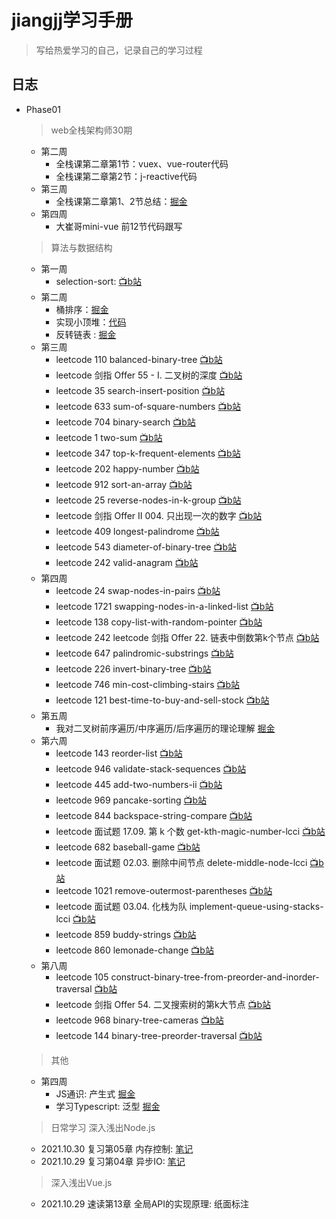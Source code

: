 # jiangjj学习手册

> 写给热爱学习的自己，记录自己的学习过程



## 日志 
- Phase01 
  > web全栈架构师30期
    - 第二周 
      - 全栈课第二章第1节：vuex、vue-router代码
      - 全栈课第二章第2节：j-reactive代码
   - 第三周 
      - 全栈课第二章第1、2节总结：[掘金](https://juejin.cn/post/7028094049697398797)
   - 第四周
      - 大崔哥mini-vue 前12节代码跟写

      
  > 算法与数据结构
   - 第一周
      - selection-sort: [📺b站](https://www.bilibili.com/video/BV1vh41187WG?spm_id_from=333.999.0.0)
   - 第二周
      - 桶排序：[掘金](https://juejin.cn/post/7026750529673887780)
      - 实现小顶堆：[代码](https://github.com/rhythm022/jiangjj-frontend-studybook/blob/main/algorithm/02-%E5%B0%8F%E9%A1%B6%E5%A0%86.js)
      - 反转链表 : [掘金](https://juejin.cn/post/7027331088104194056)
  - 第三周 
      - leetcode 110 balanced-binary-tree [📺b站](https://www.bilibili.com/video/BV14L4y1v7tC?spm_id_from=333.999.0.0)
      - leetcode 剑指 Offer 55 - I. 二叉树的深度 [📺b站](https://www.bilibili.com/video/BV11L411u7eF?spm_id_from=333.999.0.0)
      - leetcode 35 search-insert-position [📺b站](https://www.bilibili.com/video/BV1Bq4y1u7EY?spm_id_from=333.999.0.0)
      - leetcode 633 sum-of-square-numbers [📺b站](https://www.bilibili.com/video/BV1jY411x7Yj?spm_id_from=333.999.0.0)
      - leetcode 704 binary-search [📺b站](https://www.bilibili.com/video/BV1Jq4y167Ea?spm_id_from=333.999.0.0)
      - leetcode 1 two-sum [📺b站](https://www.bilibili.com/video/BV1sq4y1u7Ay?spm_id_from=333.999.0.0)
      - leetcode 347 top-k-frequent-elements [📺b站](https://www.bilibili.com/video/BV1LR4y1t725/)
      - leetcode 202 happy-number [📺b站](https://www.bilibili.com/video/BV1Pf4y1M7NG/)
      - leetcode 912 sort-an-array [📺b站](https://www.bilibili.com/video/BV1E34y1d7Qg/)
      - leetcode 25 reverse-nodes-in-k-group [📺b站](https://www.bilibili.com/video/BV1US4y1d7kn)
      - leetcode 剑指 Offer II 004. 只出现一次的数字 [📺b站](https://www.bilibili.com/video/BV1Hq4y1u7zv)
      - leetcode 409 longest-palindrome [📺b站](https://www.bilibili.com/video/BV1SQ4y1m7k6)
      - leetcode 543 diameter-of-binary-tree [📺b站](https://www.bilibili.com/video/BV1j44y1v7j6)
      - leetcode 242 valid-anagram [📺b站](https://www.bilibili.com/video/BV1xQ4y1U7Zf)
   - 第四周
      - leetcode 24 swap-nodes-in-pairs [📺b站](https://www.bilibili.com/video/BV12M4y1A7Cq/)
      - leetcode 1721 swapping-nodes-in-a-linked-list [📺b站](https://www.bilibili.com/video/BV1Xq4y1u7HH/)
      - leetcode 138 copy-list-with-random-pointer [📺b站](https://www.bilibili.com/video/BV1uh41147Ny/)
      - leetcode 242 leetcode 剑指 Offer 22. 链表中倒数第k个节点 [📺b站](https://www.bilibili.com/video/BV1yS4y197Ue/)
      - leetcode 647 palindromic-substrings [📺b站](https://www.bilibili.com/video/BV1334y1o7xx/)
      - leetcode 226 invert-binary-tree [📺b站](https://www.bilibili.com/video/BV1CP4y1G7Fs/)
      - leetcode 746 min-cost-climbing-stairs [📺b站](https://www.bilibili.com/video/BV1iP4y1G7Q6/)
      - leetcode 121 best-time-to-buy-and-sell-stock [📺b站](https://www.bilibili.com/video/BV1HQ4y1U7pT/)
   - 第五周
      - 我对二叉树前序遍历/中序遍历/后序遍历的理论理解 [掘金](https://juejin.cn/post/7033937508664606727/) 
   - 第六周
      - leetcode 143 reorder-list [📺b站](https://www.bilibili.com/video/BV17R4y1s7AC)
      - leetcode 946 validate-stack-sequences [📺b站](https://www.bilibili.com/video/BV1v3411476a)
      - leetcode 445 add-two-numbers-ii [📺b站](https://www.bilibili.com/video/BV1ZU4y1N7fY)
      - leetcode 969 pancake-sorting [📺b站](https://www.bilibili.com/video/BV1kR4y1s7L2)
      - leetcode 844 backspace-string-compare [📺b站](https://www.bilibili.com/video/BV1p34y1X7pQ?spm_id_from=333.999.0.0)
      - leetcode 面试题 17.09. 第 k 个数 get-kth-magic-number-lcci [📺b站](https://www.bilibili.com/video/BV1Wq4y1q7TZ)
      - leetcode 682 baseball-game [📺b站](https://www.bilibili.com/video/BV1mL41177Tf)
      - leetcode 面试题 02.03. 删除中间节点 delete-middle-node-lcci [📺b站](https://www.bilibili.com/video/BV12P4y137x4)
      - leetcode 1021 remove-outermost-parentheses [📺b站](https://www.bilibili.com/video/BV1iZ4y197Pg)
      - leetcode 面试题 03.04. 化栈为队 implement-queue-using-stacks-lcci [📺b站](https://www.bilibili.com/video/BV1Gq4y1q78d)
      - leetcode 859 buddy-strings [📺b站](https://www.bilibili.com/video/BV1yq4y1z75K)
      - leetcode 860 lemonade-change [📺b站](https://www.bilibili.com/video/BV1nq4y1q7KD)
   - 第八周
      - leetcode 105 construct-binary-tree-from-preorder-and-inorder-traversal [📺b站](https://www.bilibili.com/video/BV1cD4y1c7jx)
      - leetcode 剑指 Offer 54. 二叉搜索树的第k大节点 [📺b站](https://www.bilibili.com/video/BV1b34y167qM)
      - leetcode 968 binary-tree-cameras [📺b站](https://www.bilibili.com/video/BV1f44y1E7AZ)
      - leetcode 144 binary-tree-preorder-traversal [📺b站](https://www.bilibili.com/video/BV19Z4y1Q7oK)

 
   > 其他
    - 第四周
      - JS通识: 产生式 [掘金](https://juejin.cn/post/7033004725305884703)
      - 学习Typescript: 泛型 [掘金](https://juejin.cn/post/7032217088986988580) 
      
 
 
 
 
 
 
 
 
 
 
  > 日常学习
  > 深入浅出Node.js
    - 2021.10.30 复习第05章 内存控制: [笔记](https://github.com/rhythm022/2020-learning/blob/master/2021-nodejs/Untitled.ipynb)    
    - 2021.10.29 复习第04章 异步IO: [笔记](https://github.com/rhythm022/2020-learning/blob/master/2021-nodejs/Untitled.ipynb)    
  > 深入浅出Vue.js
    - 2021.10.29 速读第13章 全局API的实现原理: 纸面标注

